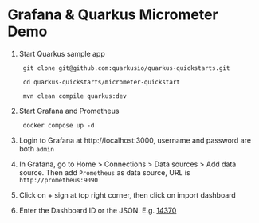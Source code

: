 # Grafana & Quarkus Micrometer Demo

1. Start Quarkus sample app

        git clone git@github.com:quarkusio/quarkus-quickstarts.git

        cd quarkus-quickstarts/micrometer-quickstart

        mvn clean compile quarkus:dev

1. Start Grafana and Prometheus

        docker compose up -d

1. Login to Grafana at http://localhost:3000, username and password are both `admin`

1. In Grafana, go to Home > Connections > Data sources > Add data source. Then add `Prometheus` as data source, URL is `http://prometheus:9090`

1. Click on + sign at top right corner, then click on import dashboard

1. Enter the Dashboard ID or the JSON. E.g. [14370](https://grafana.com/grafana/dashboards/14370-jvm-quarkus-micrometer-metrics/)
